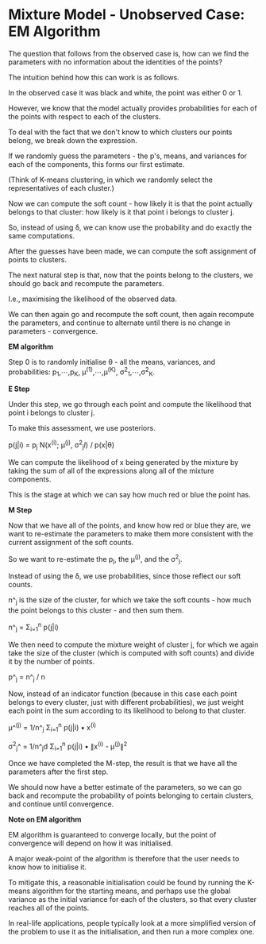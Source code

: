 # Mixture Model - Unobserved Case: EM Algorithm

The question that follows from the observed case is, how can we find the parameters with no information about the identities of the points?

The intuition behind how this can work is as follows.

In the observed case it was black and white, the point was either 0 or 1.

However, we know that the model actually provides probabilities for each of the points with respect to each of the clusters.

To deal with the fact that we don't know to which clusters our points belong, we break down the expression.

If we randomly guess the parameters - the p's, means, and variances for each of the components, this forms our first estimate.

(Think of K-means clustering, in which we randomly select the representatives of each cluster.)

Now we can compute the soft count - how likely it is that the point actually belongs to that cluster: how likely is it that point i belongs to cluster j.

So, instead of using δ, we can know use the probability and do exactly the same computations.

After the guesses have been made, we can compute the soft assignment of points to clusters.

The next natural step is that, now that the points belong to the clusters, we should go back and recompute the parameters.

I.e., maximising the likelihood of the observed data.

We can then again go and recompute the soft count, then again recompute the parameters, and continue to alternate until there is no change in parameters - convergence.

**EM algorithm**

Step 0 is to randomly initialise θ - all the means, variances, and probabilities: p<sub>1</sub>,⋯,p<sub>K</sub>, μ<sup>(1)</sup>,⋯,μ<sup>(K)</sup>, σ<sup>2</sup><sub>1</sub>,⋯,σ<sup>2</sup><sub>K</sub>.

**E Step**

Under this step, we go through each point and compute the likelihood that point i belongs to cluster j.

To make this assessment, we use posteriors.

p(j|i) = p<sub>j</sub> N(x<sup>(i)</sup>; μ<sup>(j)</sup>, σ<sup>2</sup><sub>j</sub>_I_) / p(x|θ)

We can compute the likelihood of x being generated by the mixture by taking the sum of all of the expressions along all of the mixture components.

This is the stage at which we can say how much red or blue the point has.

**M Step**

Now that we have all of the points, and know how red or blue they are, we want to re-estimate the parameters to make them more consistent with the current assignment of the soft counts.

So we want to re-estimate the p<sub>j</sub>, the μ<sup>(j)</sup>, and the σ<sup>2</sup><sub>j</sub>.

Instead of using the δ, we use probabilities, since those reflect our soft counts.

n^<sub>j</sub> is the size of the cluster, for which we take the soft counts - how much the point belongs to this cluster - and then sum them.

n^<sub>j</sub> = Σ<sub>i=1</sub><sup>n</sup> p(j|i)

We then need to compute the mixture weight of cluster j, for which we again take the size of the cluster (which is computed with soft counts) and divide it by the number of points.

p^<sub>j</sub> = n^<sub>j</sub> / n

Now, instead of an indicator function (because in this case each point belongs to every cluster, just with different probabilities), we just weight each point in the sum according to its likelihood to belong to that cluster.

μ^<sup>(j)</sup> = 1/n^<sub>j</sub> Σ<sub>i=1</sub><sup>n</sup> p(j|i) • x<sup>(i)</sup>

σ<sup>2</sup><sub>j</sub>^ = 1/n^<sub>j</sub>d Σ<sub>i=1</sub><sup>n</sup> p(j|i) • ∥x<sup>(i)</sup> - μ<sup>(j)</sup>∥<sup>2</sup>

Once we have completed the M-step, the result is that we have all the parameters after the first step.

We should now have a better estimate of the parameters, so we can go back and recompute the probability of points belonging to certain clusters, and continue until convergence.

**Note on EM algorithm**

EM algorithm is guaranteed to converge locally, but the point of convergence will depend on how it was initialised.

A major weak-point of the algorithm is therefore that the user needs to know how to initialise it.

To mitigate this, a reasonable initialisation could be found by running the K-means algorithm for the starting means, and perhaps use the global variance as the initial variance for each of the clusters, so that every cluster reaches all of the points.

In real-life applications, people typically look at a more simplified version of the problem to use it as the initialisation, and then run a more complex one.
